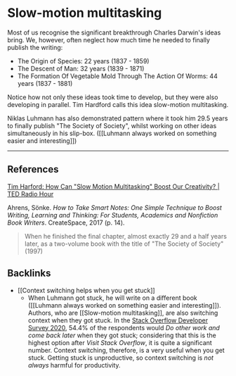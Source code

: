# Slow-motion multitasking
Most of us recognise the significant breakthrough Charles Darwin's ideas bring. We, however, often neglect how much time he needed to finally publish the writing:

- The Origin of Species: 22 years (1837 - 1859)
- The Descent of Man: 32 years (1839 - 1871)
- The Formation Of Vegetable Mold Through The Action Of Worms: 44 years (1837 - 1881)

Notice how not only these ideas took time to develop, but they were also developing in parallel. Tim Hardford calls this idea slow-motion multitasking.

Niklas Luhmann has also demonstrated pattern where it took him 29.5 years to finally publish "The Society of Society", whilst working on other ideas simultaneously in his slip-box. ([[Luhmann always worked on something easier and interesting]])

---
## References
 [Tim Harford: How Can "Slow Motion Multitasking" Boost Our Creativity?  | TED Radio Hour](https://www.npr.org/2019/05/10/719575727/tim-harford-how-can-slow-motion-multitasking-boost-our-creativity) 

Ahrens, Sönke. *How to Take Smart Notes: One Simple Technique to Boost Writing, Learning and Thinking: For Students, Academics and Nonfiction Book Writers*. CreateSpace, 2017 (p. 14).
> When he finished the final chapter, almost exactly 29 and a half years later, as a two-volume book with the title of "The Society of Society" (1997)

## Backlinks
* [[Context switching helps when you get stuck]]
	* When Luhmann got stuck, he will write on a different book ([[Luhmann always worked on something easier and interesting]]). Authors, who are [[Slow-motion multitasking]], are also switching context when they got stuck. In the [Stack Overflow Developer Survey 2020](https://insights.stackoverflow.com/survey/2020#technology-what-do-you-do-when-you-get-stuck), 54.4% of the respondents would *Do other work and come back later* when they got stuck; considering that this is the highest option after *Visit Stack Overflow*, it is quite a significant number. Context switching, therefore, is a very useful when you get stuck. Getting stuck is unproductive, so context switching is *not always* harmful for productivity.

<!-- #evergreen #creative -->

<!-- {BearID:64771644-3FE8-44DE-BEA4-048F53DB968E-464-000031FB207C435B} -->
